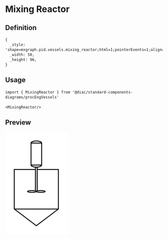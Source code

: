 # Mixing Reactor

## Definition

```
{
  _style: 'shape=mxgraph.pid.vessels.mixing_reactor;html=1;pointerEvents=1;align=center;verticalLabelPosition=bottom;verticalAlign=top;dashed=0;',
  _width: 50,
  _height: 96,
}
```

## Usage

```
import { MixingReactor } from '@diac/standard-components-diagrams/procEngVessels'

<MixingReactor/>
```

## Preview

<img src="./mixing-reactor.png" width="200"/>
